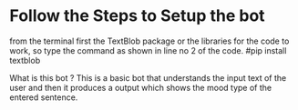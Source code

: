 # Follow the Steps to Setup the bot
from the terminal first the TextBlob package or the libraries for the code to work, so type the command as shown in line no 2 of the code.
#pip install textblob 

What is this bot ?
This is a basic bot that understands the input text of the user and then it produces a output which shows the mood type of the entered sentence.
